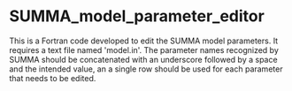 # SUMMA_model_parameter_editor
This is a Fortran code developed to edit the SUMMA model parameters. It requires a text file named 'model.in'. The parameter names recognized by SUMMA should be concatenated with an underscore followed by a space and the intended value, an a single row should be used for each parameter that needs to be edited. 
